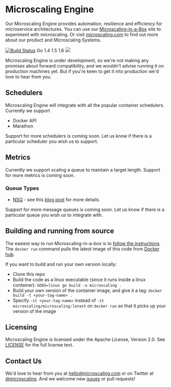 # Microscaling Engine

Our Microscaling Engine provides automation, resilience and efficiency for microservice architectures. You can use our [Microscaling-in-a-Box](https://app.microscaling.com) site to
experiment with microscaling. Or visit [microscaling.com](https://microscaling.com) to find out more about our product and Microscaling Systems.

[![Build Status](https://api.travis-ci.org/microscaling/microcaling.svg)](https://travis-ci.org/microscaling/microscaling) Go 1.4 1.5 1.6
[![](https://badge.imagelayers.io/microscaling/microscaling:latest.svg)](https://imagelayers.io/?images=microscaling/microscaling:latest 'Get your own badge on imagelayers.io')

Microscaling Engine is under development, so we're not making any promises about forward compatibility, and we wouldn't advise running it on production machines yet. But if you're keen to get it into production we'd love to hear from you.

## Schedulers

Microscaling Engine will integrate with all the popular container schedulers. Currently we support

* Docker API
* Marathon 

Support for more schedulers is coming soon. Let us know if there is a particular scheduler you wish us to support.

## Metrics

Currently we support scaling a queue to maintain a target length. Support for more metrics is coming soon.

### Queue Types

* [NSQ](http://nsq.io) - see this [blog post](http://blog.microscaling.com/2016/04/microscaling-with-nsq-queue.html) for more details.

Support for more message queues is coming soon. Let us know if there is a particular queue you wish us to integrate with.

## Building and running from source

The easiest way to run Microscaling-in-a-box is to [follow the instructions](http://app.microscaling.com). The `docker run` command 
pulls the latest image of this code from [Docker hub](https://hub.docker.com/u/microscaling/microscaling). 

If you want to build and run your own version locally:

- Clone this repo
- Build the code as a linux executable (since it runs inside a linux container): 
`GOOS=linux go build -o microscaling .`
- Build your own version of the container image, and give it a tag:
`docker build -t <your-tag-name> .`
- Specify `-it <your-tag-name>` instead of `-it microscaling/microscaling:latest` on `docker run` so that it picks up your version of the image

## Licensing

Microscaling Engine is licensed under the Apache License, Version 2.0. See [LICENSE](https://github.com/microscaling/microscaling/blob/master/LICENSE) for the full license text.

## Contact Us

We'd love to hear from you at [hello@microscaling.com](mailto:hello@microscaling.com) or on Twitter at [@microscaling](http://twitter.com/microscaling). 
And we welcome new [issues](https://github.com/microscaling/microscaling/issues) or pull requests!
